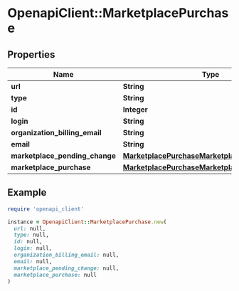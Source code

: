 # OpenapiClient::MarketplacePurchase

## Properties

| Name | Type | Description | Notes |
| ---- | ---- | ----------- | ----- |
| **url** | **String** |  |  |
| **type** | **String** |  |  |
| **id** | **Integer** |  |  |
| **login** | **String** |  |  |
| **organization_billing_email** | **String** |  | [optional] |
| **email** | **String** |  | [optional] |
| **marketplace_pending_change** | [**MarketplacePurchaseMarketplacePendingChange**](MarketplacePurchaseMarketplacePendingChange.md) |  | [optional] |
| **marketplace_purchase** | [**MarketplacePurchaseMarketplacePurchase**](MarketplacePurchaseMarketplacePurchase.md) |  |  |

## Example

```ruby
require 'openapi_client'

instance = OpenapiClient::MarketplacePurchase.new(
  url: null,
  type: null,
  id: null,
  login: null,
  organization_billing_email: null,
  email: null,
  marketplace_pending_change: null,
  marketplace_purchase: null
)
```

